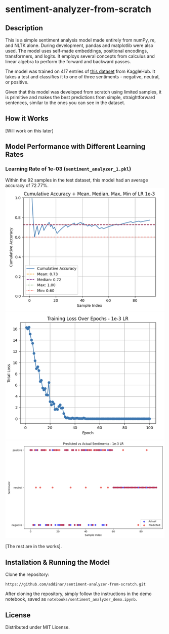 # sentiment-analyzer-from-scratch

## Description
This is a simple sentiment analysis model made entirely from numPy, re, and NLTK alone. During development, pandas and matplotlib were also used. The model uses self-made embeddings, positional encodings, transformers, and logits. It employs several concepts from calculus and linear algebra to perform the forward and backward passes. 

The model was trained on 417 entries of [this dataset](https://www.kaggle.com/datasets/nursyahrina/chat-sentiment-dataset) from KaggleHub. It takes a test and classifies it to one of three sentiments - negative, neutral, or positive.

Given that this model was developed from scratch using limited samples, it is primitive and makes the best predictions from simple, straightforward sentences, similar to the ones you can see in the dataset.

## How it Works
[Will work on this later]

## Model Performance with Different Learning Rates

### Learning Rate of 1e-03 (`sentiment_analyzer_1.pkl`)
Within the 92 samples in the test dataset, this model had an average accuracy of 72.77%.
![metrics for 1e-03](assets/1e_03_1.png)
![epoch loss for 1e-03](assets/1e_03_2.png)
![accuracy by class for 1e-03](assets/1e_03_3.png)

[The rest are in the works].

## Installation & Running the Model
Clone the repository:
```
https://github.com/addinar/sentiment-analyzer-from-scratch.git
```

After cloning the repository, simply follow the instructions in the demo notebook, saved as `notebooks/sentiment_analyzer_demo.ipynb`.

## License
Distributed under MIT License.
